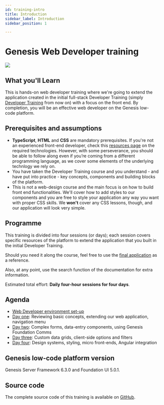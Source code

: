 ```yaml
---
id: training-intro
title: Introduction
sidebar_label: Introduction
sidebar_position: 1

---
```

# Genesis Web Developer training
![](/img/dev-training-book-cover.png)

## What you'll Learn​

This is hands-on web developer training where we're going to extend the application created in the initial full-stack Developer Training (simply [Developer Training](/getting-started/developer-training/training-intro/) from now on) with a focus on the front end. By completion, you will be an effective web developer on the Genesis low-code platform.

## Prerequisites and assumptions

- **TypeScript**, **HTML** and **CSS** are mandatory prerequisites.​ If you're not an experienced front-end developer, check this [resources page](/web/basics/prerequisites/#additional-resources) on the required technologies. However, with some perseverance, you should be able to follow along even if you’re coming from a different programming language, as we cover some elements of the underlying technlogy we rely on.
- You have taken the Developer Training course and you understand - and have put into practice - key concepts, components and building blocks of the platform.
- This is not a web-design course and the main focus is on how to build front end functionalities. We'll cover how to add styles to our components and you are free to style your application any way you want with proper CSS skills. We **won't** cover any CSS lessons, though, and our application will look very simple.

## Programme

This training is divided into four sessions (or days); each session covers specific resources of the platform to extend the application that you built in the initial Developer Training.

Should you need it along the course, feel free to use the [final application](#source-code) as a reference.

Also, at any point, use the search function of the documentation for extra information.

Estimated total effort: <b>Daily four-hour sessions for four days</b>.

## Agenda

- [Web Developer environment set-up](/getting-started/web-training/web-training-environment-setup/)
- [Day one](/getting-started/web-training/web-training-day1/): Reviewing basic concepts, extending our web application, navigation menu
- [Day two](/getting-started/web-training/web-training-day2/): Complex forms, data-entry components, using Genesis Foundation Comms
- [Day three](/getting-started/web-training/web-training-day3/): Custom data grids, client-side options and filters
- [Day four](/getting-started/web-training/web-training-day4/): Design systems, styling, micro front-ends, Angular integration

## Genesis low-code platform version
Genesis Server Framework 6.3.0 and Foundation UI 5.0.1.

## Source code
The complete source code of this training is available on [GitHub](https://github.com/genesiscommunitysuccess/webtraining-alpha).
